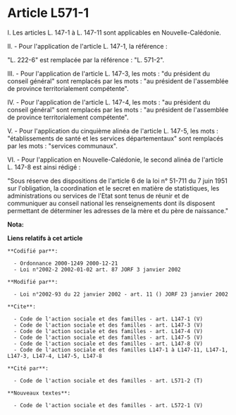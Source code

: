 # Article L571-1

I. Les articles L. 147-1 à L. 147-11 sont applicables en Nouvelle-Calédonie.

II. - Pour l'application de l'article L. 147-1, la référence :

"L. 222-6" est remplacée par la référence : "L. 571-2".

III. - Pour l'application de l'article L. 147-3, les mots : "du président du conseil général" sont remplacés par les mots :
"au président de l'assemblée de province territorialement compétente".

IV. - Pour l'application de l'article L. 147-4, les mots : "au président du conseil général" sont remplacés par les mots :
"au président de l'assemblée de province territorialement compétente".

V. - Pour l'application du cinquième alinéa de l'article L. 147-5, les mots : "établissements de santé et les services
départementaux" sont remplacés par les mots : "services communaux".

VI. - Pour l'application en Nouvelle-Calédonie, le second alinéa de l'article L. 147-8 est ainsi rédigé :

"Sous réserve des dispositions de l'article 6 de la loi n° 51-711 du 7 juin 1951 sur l'obligation, la coordination et le
secret en matière de statistiques, les administrations ou services de l'Etat sont tenus de réunir et de communiquer au
conseil national les renseignements dont ils disposent permettant de déterminer les adresses de la mère et du père de
naissance."

**Nota:**



**Liens relatifs à cet article**

	**Codifié par**:

	  - Ordonnance 2000-1249 2000-12-21
	  - Loi n°2002-2 2002-01-02 art. 87 JORF 3 janvier 2002

	**Modifié par**:

	  - Loi n°2002-93 du 22 janvier 2002 - art. 11 () JORF 23 janvier 2002

	**Cite**:

	  - Code de l'action sociale et des familles - art. L147-1 (V)
	  - Code de l'action sociale et des familles - art. L147-3 (V)
	  - Code de l'action sociale et des familles - art. L147-4 (V)
	  - Code de l'action sociale et des familles - art. L147-5 (V)
	  - Code de l'action sociale et des familles - art. L147-8 (V)
	  - Code de l'action sociale et des familles L147-1 à L147-11, L147-1, L147-3, L147-4, L147-5, L147-8

	**Cité par**:

	  - Code de l'action sociale et des familles - art. L571-2 (T)

	**Nouveaux textes**:

	  - Code de l'action sociale et des familles - art. L572-1 (V)
